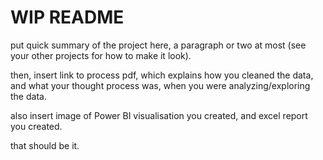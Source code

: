 # WIP README

put quick summary of the project here, a paragraph or two at most (see your other projects for how to make it look).

then, insert link to process pdf, which explains how you cleaned the data, and what your thought process was, when you were analyzing/exploring the data.

also insert image of Power BI visualisation you created, and excel report you created.

that should be it. 
